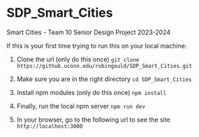 # SDP_Smart_Cities
Smart Cities - Team 10 Senior Design Project 2023-2024

If this is your first time trying to run this on your local machine:

1. Clone the url (only do this once)
```git clone https://github.uconn.edu/robingould/SDP_Smart_Cities.git```

2. Make sure you are in the right directory
```cd SDP_Smart_Cities```

3. Install npm modules (only do this once)
```npm install```

4. Finally, run the local npm server
```npm run dev```
 
5. In your browser, go to the following url to see the site
 ```http://localhost:3000```
 
 
